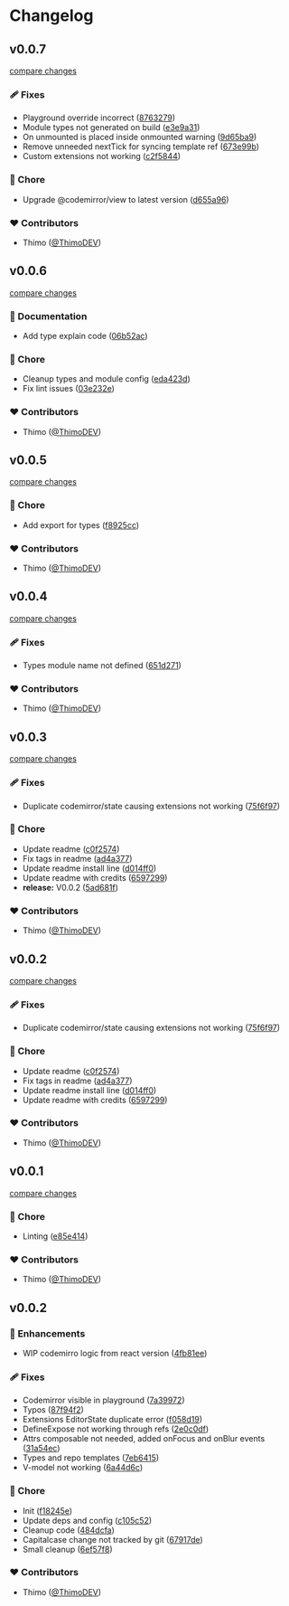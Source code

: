 # Changelog


## v0.0.7

[compare changes](https://github.com/ThimoDEV/nuxt-codemirror/compare/v0.0.6...v0.0.7)

### 🩹 Fixes

- Playground override incorrect ([8763279](https://github.com/ThimoDEV/nuxt-codemirror/commit/8763279))
- Module types not generated on build ([e3e9a31](https://github.com/ThimoDEV/nuxt-codemirror/commit/e3e9a31))
- On unmounted is placed inside onmounted warning ([9d65ba9](https://github.com/ThimoDEV/nuxt-codemirror/commit/9d65ba9))
- Remove unneeded nextTick for syncing template ref ([673e99b](https://github.com/ThimoDEV/nuxt-codemirror/commit/673e99b))
- Custom extensions not working ([c2f5844](https://github.com/ThimoDEV/nuxt-codemirror/commit/c2f5844))

### 🏡 Chore

- Upgrade @codemirror/view to latest version ([d655a96](https://github.com/ThimoDEV/nuxt-codemirror/commit/d655a96))

### ❤️ Contributors

- Thimo ([@ThimoDEV](http://github.com/ThimoDEV))

## v0.0.6

[compare changes](https://github.com/ThimoDEV/nuxt-codemirror/compare/v0.0.5...v0.0.6)

### 📖 Documentation

- Add type explain code ([06b52ac](https://github.com/ThimoDEV/nuxt-codemirror/commit/06b52ac))

### 🏡 Chore

- Cleanup types and module config ([eda423d](https://github.com/ThimoDEV/nuxt-codemirror/commit/eda423d))
- Fix lint issues ([03e232e](https://github.com/ThimoDEV/nuxt-codemirror/commit/03e232e))

### ❤️ Contributors

- Thimo ([@ThimoDEV](http://github.com/ThimoDEV))

## v0.0.5

[compare changes](https://github.com/ThimoDEV/nuxt-codemirror/compare/v0.0.4...v0.0.5)

### 🏡 Chore

- Add export for types ([f8925cc](https://github.com/ThimoDEV/nuxt-codemirror/commit/f8925cc))

### ❤️ Contributors

- Thimo ([@ThimoDEV](http://github.com/ThimoDEV))

## v0.0.4

[compare changes](https://github.com/ThimoDEV/nuxt-codemirror/compare/v0.0.3...v0.0.4)

### 🩹 Fixes

- Types module name not defined ([651d271](https://github.com/ThimoDEV/nuxt-codemirror/commit/651d271))

### ❤️ Contributors

- Thimo ([@ThimoDEV](http://github.com/ThimoDEV))

## v0.0.3

[compare changes](https://github.com/ThimoDEV/nuxt-codemirror/compare/v0.0.1...v0.0.3)

### 🩹 Fixes

- Duplicate codemirror/state causing extensions not working ([75f6f97](https://github.com/ThimoDEV/nuxt-codemirror/commit/75f6f97))

### 🏡 Chore

- Update readme ([c0f2574](https://github.com/ThimoDEV/nuxt-codemirror/commit/c0f2574))
- Fix tags in readme ([ad4a377](https://github.com/ThimoDEV/nuxt-codemirror/commit/ad4a377))
- Update readme install line ([d014ff0](https://github.com/ThimoDEV/nuxt-codemirror/commit/d014ff0))
- Update readme with credits ([6597299](https://github.com/ThimoDEV/nuxt-codemirror/commit/6597299))
- **release:** V0.0.2 ([5ad681f](https://github.com/ThimoDEV/nuxt-codemirror/commit/5ad681f))

### ❤️ Contributors

- Thimo ([@ThimoDEV](http://github.com/ThimoDEV))

## v0.0.2

[compare changes](https://github.com/ThimoDEV/nuxt-codemirror/compare/v0.0.1...v0.0.2)

### 🩹 Fixes

- Duplicate codemirror/state causing extensions not working ([75f6f97](https://github.com/ThimoDEV/nuxt-codemirror/commit/75f6f97))

### 🏡 Chore

- Update readme ([c0f2574](https://github.com/ThimoDEV/nuxt-codemirror/commit/c0f2574))
- Fix tags in readme ([ad4a377](https://github.com/ThimoDEV/nuxt-codemirror/commit/ad4a377))
- Update readme install line ([d014ff0](https://github.com/ThimoDEV/nuxt-codemirror/commit/d014ff0))
- Update readme with credits ([6597299](https://github.com/ThimoDEV/nuxt-codemirror/commit/6597299))

### ❤️ Contributors

- Thimo ([@ThimoDEV](http://github.com/ThimoDEV))

## v0.0.1

[compare changes](https://github.com/ThimoDEV/nuxt-codemirror/compare/v0.0.2...v0.0.1)

### 🏡 Chore

- Linting ([e85e414](https://github.com/ThimoDEV/nuxt-codemirror/commit/e85e414))

### ❤️ Contributors

- Thimo ([@ThimoDEV](http://github.com/ThimoDEV))

## v0.0.2


### 🚀 Enhancements

- WIP codemirro logic from react version ([4fb81ee](https://github.com/your-org/my-module/commit/4fb81ee))

### 🩹 Fixes

- Codemirror visible in playground ([7a39972](https://github.com/your-org/my-module/commit/7a39972))
- Typos ([87f94f2](https://github.com/your-org/my-module/commit/87f94f2))
- Extensions EditorState duplicate error ([f058d19](https://github.com/your-org/my-module/commit/f058d19))
- DefineExpose not working through refs ([2e0c0df](https://github.com/your-org/my-module/commit/2e0c0df))
- Attrs composable not needed, added onFocus and onBlur events ([31a54ec](https://github.com/your-org/my-module/commit/31a54ec))
- Types and repo templates ([7eb6415](https://github.com/your-org/my-module/commit/7eb6415))
- V-model not working ([6a44d6c](https://github.com/your-org/my-module/commit/6a44d6c))

### 🏡 Chore

- Init ([f18245e](https://github.com/your-org/my-module/commit/f18245e))
- Update deps and config ([c105c52](https://github.com/your-org/my-module/commit/c105c52))
- Cleanup code ([484dcfa](https://github.com/your-org/my-module/commit/484dcfa))
- Capitalcase change not tracked by git ([67917de](https://github.com/your-org/my-module/commit/67917de))
- Small cleanup ([6ef57f8](https://github.com/your-org/my-module/commit/6ef57f8))

### ❤️ Contributors

- Thimo ([@ThimoDEV](http://github.com/ThimoDEV))

